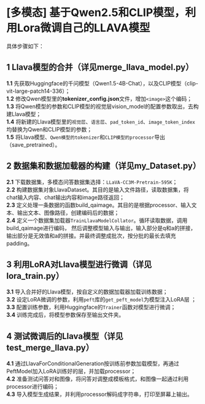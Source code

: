 # [多模态] 基于Qwen2.5和CLIP模型，利用Lora微调自己的LLAVA模型
具体步骤如下：
## 1 Llava模型的合并（详见merge_llava_model.py）
**1.1** 先获取Huggingface的千问模型（Qwen1.5-4B-Chat），以及CLIP模型（clip-vit-large-patch14-336）；<br>
**1.2** 修改Qwen模型里的**tokenizer_config.json**文件，增加`<image>`这个编码；<br>
**1.3** 将Qwen模型的参数和CLIP模型的视觉层vision_model的配置参数取出，去构建Llava模型；<br>
**1.4** 将新建的Llava模型里的`视觉层`、`语言层`、`pad_token_id`、`image_token_index`均替换为Qwen和CLIP模型的参数；<br>
**1.5** 将Llava模型、`Qwen模型的tokenizer`和`CLIP模型的processor`导出（save_pretrained）。<br>

## 2 数据集和数据加载器的构建（详见my_Dataset.py）
**2.1** 下载数据集，多模态问答数据集选择：`LLaVA-CC3M-Pretrain-595K`；<br>
**2.2** 构建数据集对象LlavaDataset。其目的是输入文件路径，读取数据集，将chat输入内容、chat输出内容和image路径返回；<br>
**2.3** 定义处理一条数据的函数build_qaimage。其目的是根据processor、输入文本、输出文本、图像路径，创建编码后的数据；<br>
**2.4** 定义一个数据集加载器`TrainLlavaModelCollator`。循环读取数据，调用build_qaimage进行编码，
然后调整模型输入与输出，输入部分是q和a的拼接，输出部分是无效值和a的拼接。并最终调整成批次，按分批的最长去填充padding。<br>

## 3 利用LoRA对Llava模型进行微调（详见lora_train.py）
**3.1** 导入合并好的Llava模型，按自定义的数据加载器加载训练数据；<br>
**3.2** 设定LoRA微调的参数，利用`peft`库的`get_peft_model`为模型注入LoRA层 ；<br>
**3.3** 配置训练参数，利用Huggingface的`Trainer`函数对模型进行微调；<br>
**3.4** 训练完成后，将模型参数保存至输出文件夹。<br>

## 4 测试微调后的Llava模型（详见test_merge_llava.py）
**4.1** 通过LlavaForConditionalGeneration按训练前参数加载模型，再通过PeftModel加入LoRA训练好的层，并加载processor；<br>
**4.2** 准备测试问答对和图像，将问答对调整成模板格式，和图像一起通过利用processor进行编码；<br>
**4.3** 导入模型生成结果，并利用processor解码成字符串，打印至屏幕上输出。<br>
